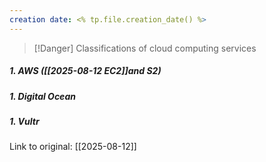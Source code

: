 ```yaml
---
creation date: <% tp.file.creation_date() %>
---
```


> [!Danger] Classifications of cloud computing services
> 

##### 1. AWS ([[2025-08-12 EC2]]and S2)
##### 1. Digital Ocean
##### 1. Vultr


Link to original: [[2025-08-12]]